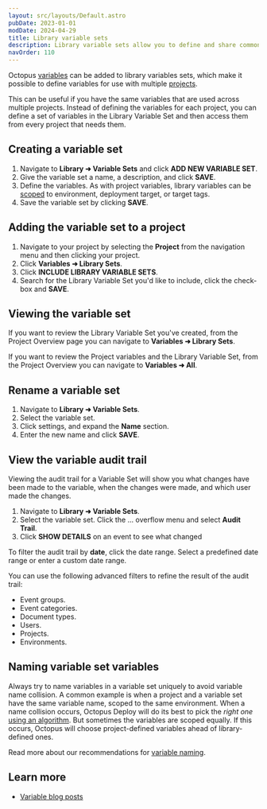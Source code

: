 ```yaml
---
layout: src/layouts/Default.astro
pubDate: 2023-01-01
modDate: 2024-04-29
title: Library variable sets
description: Library variable sets allow you to define and share common variables between your Octopus projects.
navOrder: 110
---
```


Octopus [variables](/docs/projects/variables/) can be added to library variables sets, which make it possible to define variables for use with multiple [projects](/docs/projects).

This can be useful if you have the same variables that are used across multiple projects. Instead of defining the variables for each project, you can define a set of variables in the Library Variable Set and then access them from every project that needs them.

## Creating a variable set

1. Navigate to **Library ➜ Variable Sets** and click **ADD NEW VARIABLE SET**.
2. Give the variable set a name, a description, and click **SAVE**.
3. Define the variables. As with project variables, library variables can be [scoped](/docs/projects/variables/getting-started/#scoping-variables) to environment, deployment target, or target tags.
4. Save the variable set by clicking **SAVE**.

## Adding the variable set to a project

1. Navigate to your project by selecting the **Project** from the navigation menu and then clicking your project.
2. Click **Variables ➜ Library Sets**.
3. Click **INCLUDE LIBRARY VARIABLE SETS**.
4. Search for the Library Variable Set you'd like to include, click the check-box and **SAVE**.

## Viewing the variable set

If you want to review the Library Variable Set you've created, from the Project Overview page you can navigate to **Variables ➜ Library Sets**.

If you want to review the Project variables and the Library Variable Set, from the Project Overview you can navigate to **Variables ➜ All**.

## Rename a variable set

1. Navigate to **Library ➜ Variable Sets**.
2. Select the variable set.
3. Click settings, and expand the **Name** section.
4. Enter the new name and click **SAVE**.

## View the variable audit trail

Viewing the audit trail for a Variable Set will show you what changes have been made to the variable, when the changes were made, and which user made the changes.  

1. Navigate to **Library ➜ Variable Sets**.
2. Select the variable set. Click the ... overflow menu and select **Audit Trail**.
3. Click **SHOW DETAILS** on an event to see what changed

To filter the audit trail by **date**, click the date range. Select a predefined date range or enter a custom date range.

You can use the following advanced filters to refine the result of the audit trail:

- Event groups.
- Event categories.
- Document types.
- Users.
- Projects.
- Environments.

## Naming variable set variables

Always try to name variables in a variable set uniquely to avoid variable name collision. A common example is when a project and a variable set have the same variable name, scoped to the same environment. When a name collision occurs, Octopus Deploy will do its best to pick the *right one* [using an algorithm](/docs/projects/variables/getting-started/#scope-specificity). But sometimes the variables are scoped equally. If this occurs, Octopus will choose project-defined variables ahead of library-defined ones.

Read more about our recommendations for [variable naming](/docs/getting-started/best-practices/variables/#variable-naming).

## Learn more

- [Variable blog posts](https://octopus.com/blog/tag/variables)